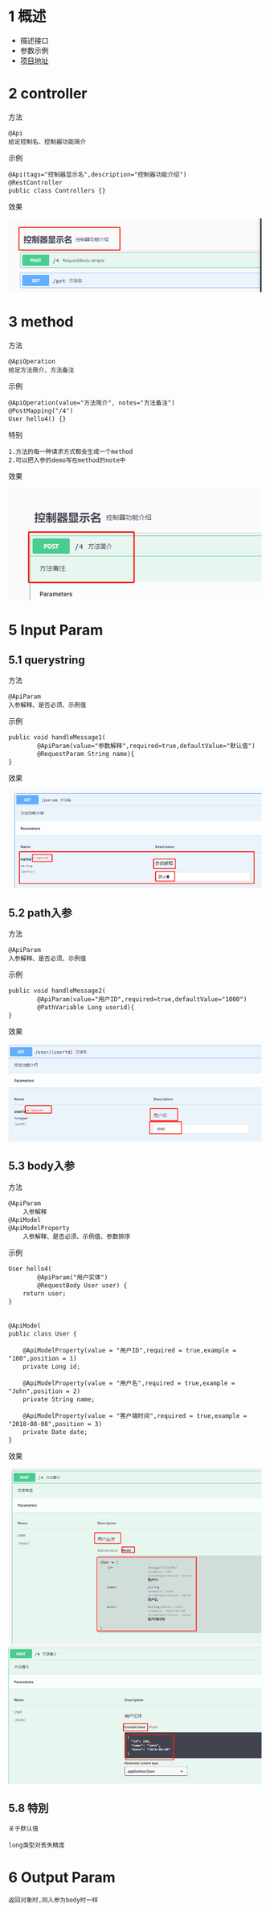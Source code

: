 
# 1 概述

* 描述接口
* 参数示例
* [项目地址](/3_demo)

# 2 controller

方法

    @Api
    给定控制名、控制器功能简介
    
示例

    @Api(tags="控制器显示名",description="控制器功能介绍")
    @RestController
    public class Controllers {}
        
    
效果

![](/pic/controller.png)    
    
    
# 3 method

方法    

    @ApiOperation
    给定方法简介、方法备注

示例

    @ApiOperation(value="方法简介", notes="方法备注")
    @PostMapping("/4")
    User hello4() {}

特别

    1.方法的每一种请求方式都会生成一个method
    2.可以把入参的demo写在method的note中

效果

![](/pic/method.png)  

# 5 Input Param


## 5.1 querystring

方法

    @ApiParam
    入参解释、是否必须、示例值

示例

    public void handleMessage1(
            @ApiParam(value="参数解释",required=true,defaultValue="默认值")
            @RequestParam String name){
    }


效果

![](/pic/paramQuerystring.png)  

## 5.2 path入参

方法

    @ApiParam
    入参解释、是否必须、示例值

示例

    public void handleMessage2(
            @ApiParam(value="用户ID",required=true,defaultValue="1000")
            @PathVariable Long userid){
    }

效果

![](/pic/paramPathvalue.png)  

## 5.3 body入参

方法

    @ApiParam
        入参解释
    @ApiModel
    @ApiModelProperty
        入参解释、是否必须、示例值、参数排序


示例

    User hello4(
            @ApiParam("用户实体")
            @RequestBody User user) {
        return user;
    }


    @ApiModel
    public class User {
    
        @ApiModelProperty(value = "用户ID",required = true,example = "100",position = 1)
        private Long id;
        
        @ApiModelProperty(value = "用户名",required = true,example = "John",position = 2)
        private String name;
        
        @ApiModelProperty(value = "客户端时间",required = true,example = "2018-08-08",position = 3)
        private Date date;
    }

效果

![](/pic/paramBodyExplain.png)  
![](/pic/paramBodyExample.png)  

## 5.8 特別

    关于默认值
    
    long类型对丢失精度
        

# 6 Output Param


    返回对象时,同入参为body时一样
